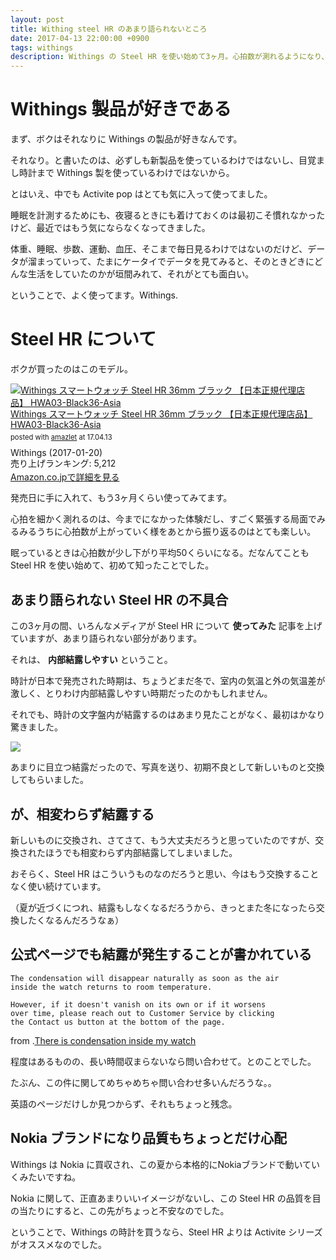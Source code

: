 ```yaml
---
layout: post
title: Withing steel HR のあまり語られないところ
date: 2017-04-13 22:00:00 +0900
tags: withings
description: Withings の Steel HR を使い始めて3ヶ月。心拍数が測れるようになり、充電式になり、良いところが語られる一方で、あまり語られない時計の文字盤内部の結露が気になるという話をします。
---
```


# Withings 製品が好きである

まず、ボクはそれなりに Withings の製品が好きなんです。

それなり。と書いたのは、必ずしも新製品を使っているわけではないし、目覚まし時計まで Withings 製を使っているわけではないから。

とはいえ、中でも Activite pop はとても気に入って使ってました。

睡眠を計測するためにも、夜寝るときにも着けておくのは最初こそ慣れなかったけど、最近ではもう気にならなくなってきました。

体重、睡眠、歩数、運動、血圧、そこまで毎日見るわけではないのだけど、データが溜まっていって、たまにケータイでデータを見てみると、そのときどきにどんな生活をしていたのかが垣間みれて、それがとても面白い。

ということで、よく使ってます。Withings.

# Steel HR について

ボクが買ったのはこのモデル。

<div class="amazlet-box" style="margin-bottom:0px;"><div class="amazlet-image" style="float:left;margin:0px 12px 1px 0px;"><a href="http://www.amazon.co.jp/exec/obidos/ASIN/B01N7I1BGV/almond-milk-22/ref=nosim/" name="amazletlink" target="_blank"><img src="https://images-fe.ssl-images-amazon.com/images/I/51eWzQA6CiL._SL160_.jpg" alt="Withings スマートウォッチ Steel HR 36mm ブラック 【日本正規代理店品】 HWA03-Black36-Asia" style="border: none;" /></a></div><div class="amazlet-info" style="line-height:120%; margin-bottom: 10px"><div class="amazlet-name" style="margin-bottom:10px;line-height:120%"><a href="http://www.amazon.co.jp/exec/obidos/ASIN/B01N7I1BGV/almond-milk-22/ref=nosim/" name="amazletlink" target="_blank">Withings スマートウォッチ Steel HR 36mm ブラック 【日本正規代理店品】 HWA03-Black36-Asia</a><div class="amazlet-powered-date" style="font-size:80%;margin-top:5px;line-height:120%">posted with <a href="http://www.amazlet.com/" title="amazlet" target="_blank">amazlet</a> at 17.04.13</div></div><div class="amazlet-detail">Withings (2017-01-20)<br />売り上げランキング: 5,212<br /></div><div class="amazlet-sub-info" style="float: left;"><div class="amazlet-link" style="margin-top: 5px"><a href="http://www.amazon.co.jp/exec/obidos/ASIN/B01N7I1BGV/almond-milk-22/ref=nosim/" name="amazletlink" target="_blank">Amazon.co.jpで詳細を見る</a></div></div></div><div class="amazlet-footer" style="clear: left"></div></div>

発売日に手に入れて、もう3ヶ月くらい使ってみてます。

心拍を細かく測れるのは、今までになかった体験だし、すごく緊張する局面でみるみるうちに心拍数が上がっていく様をあとから振り返るのはとても楽しい。

眠っているときは心拍数が少し下がり平均50くらいになる。だなんてことも Steel HR を使い始めて、初めて知ったことでした。

## あまり語られない Steel HR の不具合

この3ヶ月の間、いろんなメディアが Steel HR について __使ってみた__ 記事を上げていますが、あまり語られない部分があります。

それは、 __内部結露しやすい__ ということ。

時計が日本で発売された時期は、ちょうどまだ冬で、室内の気温と外の気温差が激しく、とりわけ内部結露しやすい時期だったのかもしれません。

それでも、時計の文字盤内が結露するのはあまり見たことがなく、最初はかなり驚きました。

![](https://skim.milk200.cc/2017/04/ketsuro.jpg)

あまりに目立つ結露だったので、写真を送り、初期不良として新しいものと交換してもらいました。

## が、相変わらず結露する

新しいものに交換され、さてさて、もう大丈夫だろうと思っていたのですが、交換されたほうでも相変わらず内部結露してしまいました。

おそらく、Steel HR はこういうものなのだろうと思い、今はもう交換することなく使い続けています。

（夏が近づくにつれ、結露もしなくなるだろうから、きっとまた冬になったら交換したくなるんだろうなぁ）

## 公式ページでも結露が発生することが書かれている

```
The condensation will disappear naturally as soon as the air
inside the watch returns to room temperature.

However, if it doesn't vanish on its own or if it worsens
over time, please reach out to Customer Service by clicking
the Contact us button at the bottom of the page.
```

from .[There is condensation inside my watch](https://help.withings.com/hc/ja/articles/115000347207-Important-water-resistance-information)

程度はあるものの、長い時間収まらないなら問い合わせて。とのことでした。

たぶん、この件に関してめちゃめちゃ問い合わせ多いんだろうな。。

英語のページだけしか見つからず、それもちょっと残念。

## Nokia ブランドになり品質もちょっとだけ心配

Withings は Nokia に買収され、この夏から本格的にNokiaブランドで動いていくみたいですね。

Nokia に関して、正直あまりいいイメージがないし、この Steel HR の品質を目の当たりにすると、この先がちょっと不安なのでした。

ということで、Withings の時計を買うなら、Steel HR よりは Activite シリーズがオススメなのでした。
